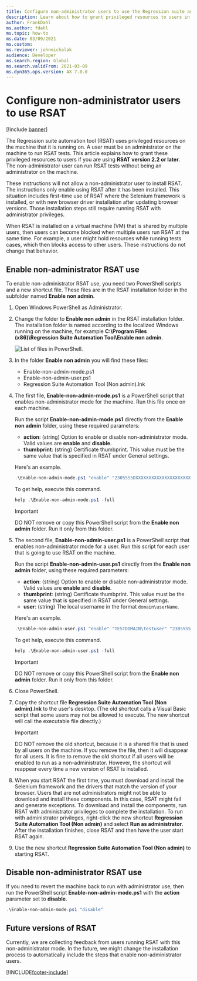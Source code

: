 ```yaml
---
title: Configure non-administrator users to use the Regression suite automation tool (RSAT)
description: Learn about how to grant privileged resources to users in RSAT version 2.2 and later, including an overview on enabling non-administrator RSAT use.
author: FrankDahl
ms.author: fdahl
ms.topic: how-to
ms.date: 03/09/2021
ms.custom:
ms.reviewer: johnmichalak
audience: Developer
ms.search.region: Global
ms.search.validFrom: 2021-03-09
ms.dyn365.ops.version: AX 7.0.0
---
```


# Configure non-administrator users to use RSAT

[!include [banner](../../includes/banner.md)]

The Regression suite automation tool (RSAT) uses privileged resources on the machine that it is running on. A user must be an administrator on the machine to run RSAT tests. This article explains how to grant these privileged resources to users if you are using **RSAT version 2.2 or later**. The non-administrator user can run RSAT tests without being an administrator on the machine.

These instructions will not allow a non-administrator user to install RSAT. The instructions only enable using RSAT after it has been installed. This situation includes first-time use of RSAT where the Selenium framework is installed, or with new browser driver installation after updating browser versions. Those installation steps still require running RSAT with administrator privileges.

When RSAT is installed on a virtual machine (VM) that is shared by multiple users, then users can become blocked when multiple users run RSAT at the same time. For example, a user might hold resources while running tests cases, which then blocks access to other users. These instructions do not change that behavior.

## Enable non-administrator RSAT use

To enable non-administrator RSAT use, you need two PowerShell scripts and a new shortcut file. These files are in the RSAT installation folder in the subfolder named **Enable non admin**.

1. Open Windows PowerShell as Administrator.
2. Change the folder to **Enable non admin** in the RSAT installation folder. The installation folder is named according to the localized Windows running on the machine, for example **C:\Program Files (x86)\Regression Suite Automation Tool\Enable non admin**.

    ![List of files in PowerShell.](media/config-file-list.png)

3. In the folder **Enable non admin** you will find these files:

    + Enable-non-admin-mode.ps1
    + Enable-non-admin-user.ps1
    + Regression Suite Automation Tool (Non admin).lnk

4. The first file, **Enable-non-admin-mode.ps1** is a PowerShell script that enables non-administrator mode for the machine. Run this file once on each machine.

    Run the script **Enable-non-admin-mode.ps1** directly from the **Enable non admin** folder, using these required parameters:

    + **action**: (string) Option to enable or disable non-administrator mode. Valid values are **enable** and **disable**.
    + **thumbprint**: (string) Certificate thumbprint. This value must be the same value that is specified in RSAT under General settings.

    Here's an example.

    ```powershell
    .\Enable-non-admin-mode.ps1 "enable" "23055S5DXXXXXXXXXXXXXXXXXXXXXX"
    ```

    To get help, execute this command.

    ```powershell
    help .\Enable-non-admin-mode.ps1 -full
    ```

    > [!IMPORTANT]
    > DO NOT remove or copy this PowerShell script from the **Enable non admin** folder. Run it only from this folder.

5. The second file, **Enable-non-admin-user.ps1** is a PowerShell script that enables non-administrator mode for a user. Run this script for each user that is going to use RSAT on the machine.

    Run the script **Enable-non-admin-user.ps1** directly from the **Enable non admin** folder, using these required parameters:

    + **action**: (string) Option to enable or disable non-administrator mode. Valid values are **enable** and **disable**.
    + **thumbprint**: (string) Certificate thumbprint. This value must be the same value that is specified in RSAT under General settings.
    + **user**: (string) The local username in the format `domain\userName`.

    Here's an example.

    ```powershell
    .\Enable-non-admin-user.ps1 "enable" "TESTDOMAIN\testuser" "23055S5DXXXXXXXXXXXXXXXXXXXXXX"
    ```

    To get help, execute this command.

    ```powershell
    help .\Enable-non-admin-user.ps1 -full
    ```

    > [!IMPORTANT]
    > DO NOT remove or copy this PowerShell script from the **Enable non admin** folder. Run it only from this folder.

6. Close PowerShell.

7. Copy the shortcut file **Regression Suite Automation Tool (Non admin).lnk** to the user's desktop. (The old shortcut calls a Visual Basic script that some users may not be allowed to execute. The new shortcut will call the executable file directly.)

    > [!IMPORTANT]
    > DO NOT remove the old shortcut, because it is a shared file that is used by all users on the machine. If you remove the file, then it will disappear for all users. It is fine to remove the old shortcut if all users will be enabled to run as a non-administrator. However, the shortcut will reappear every time a new version of RSAT is installed.

8. When you start RSAT the first time, you must download and install the Selenium framework and the drivers that match the version of your browser. Users that are not administrators might not be able to download and install these components. In this case, RSAT might fail and generate exceptions. To download and install the components, run RSAT with administrator privileges to complete the installation. To run with administrator privileges, right-click the new shortcut **Regression Suite Automation Tool (Non admin)** and select **Run as administrator**. After the installation finishes, close RSAT and then have the user start RSAT again.

9. Use the new shortcut **Regression Suite Automation Tool (Non admin)** to starting RSAT.

## Disable non-administrator RSAT use

If you need to revert the machine back to run with administrator use, then run the PowerShell script **Enable-non-admin-mode.ps1** with the **action** parameter set to **disable**.

```powershell
.\Enable-non-admin-mode.ps1 "disable"
```

## Future versions of RSAT

Currently, we are collecting feedback from users running RSAT with this non-administrator mode. In the future, we might change the installation process to automatically include the steps that enable non-administrator users.

[!INCLUDE[footer-include](../../../../includes/footer-banner.md)]
